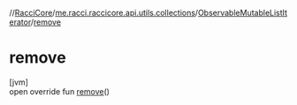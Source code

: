 //[RacciCore](../../../index.md)/[me.racci.raccicore.api.utils.collections](../index.md)/[ObservableMutableListIterator](index.md)/[remove](remove.md)

# remove

[jvm]\
open override fun [remove](remove.md)()
